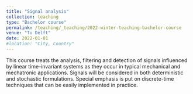 ```yaml
---
title: "Signal analysis"
collection: teaching
type: "Bachelor course"
permalink: /teaching/_teaching/2022-winter-teaching-bachelor-course
venue: "Tu Delft"
date: 2022-01-01
#location: "City, Country"
---
```


This course treats the analysis, filtering and detection of signals influenced by linear time-invariant systems as they occur in typical mechanical and mechatronic applications. Signals will be considered in both deterministic and stochastic formulations. Special emphasis is put on discrete-time techniques that can be easily implemented in practice.
